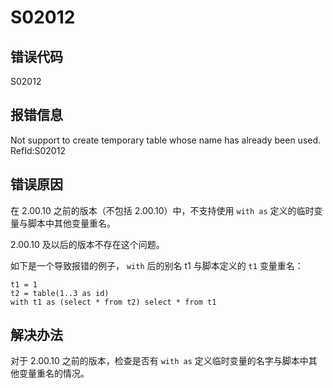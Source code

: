 # S02012

## 错误代码

S02012

## 报错信息

Not support to create temporary table whose name has already been used.
RefId:S02012

## 错误原因

在 2.00.10 之前的版本（不包括 2.00.10）中，不支持使用 `with as` 定义的临时变量与脚本中其他变量重名。

2.00.10 及以后的版本不存在这个问题。

如下是一个导致报错的例子， `with` 后的别名 t1 与脚本定义的 `t1` 变量重名：

```
t1 = 1
t2 = table(1..3 as id)
with t1 as (select * from t2) select * from t1
```

## 解决办法

对于 2.00.10 之前的版本，检查是否有 `with as` 定义临时变量的名字与脚本中其他变量重名的情况。

